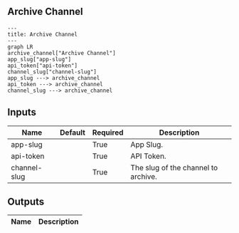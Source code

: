 ## Archive Channel

```mermaid
---
title: Archive Channel
---
graph LR
archive_channel["Archive Channel"]
app_slug["app-slug"]
api_token["api-token"]
channel_slug["channel-slug"]
app_slug ---> archive_channel
api_token ---> archive_channel
channel_slug ---> archive_channel
```
## Inputs
| Name | Default | Required | Description |
| --- | --- | --- | --- |
| app-slug |  | True | App Slug. |
| api-token |  | True | API Token. |
| channel-slug |  | True | The slug of the channel to archive. |

## Outputs
| Name | Description |
| --- | --- |

